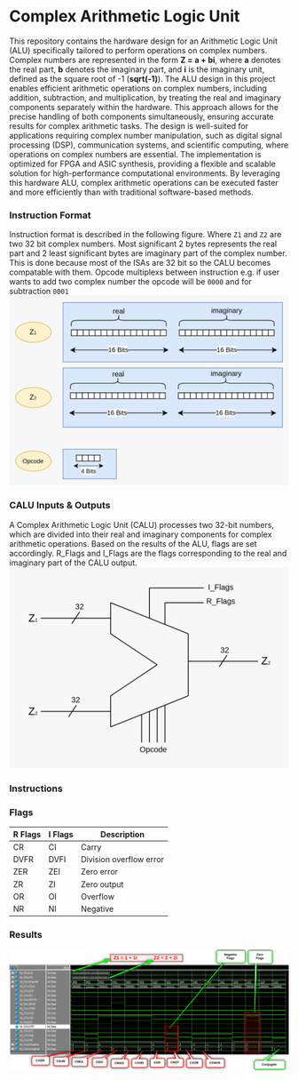 # Complex Arithmetic Logic Unit
This repository contains the hardware design for an Arithmetic Logic Unit (ALU) specifically tailored to perform operations on complex numbers. Complex numbers are represented in the form **Z = a + bi**, where **a** denotes the real part, **b** denotes the imaginary part, and **i** is the imaginary unit, defined as the square root of -1 (**sqrt(-1)**). The ALU design in this project enables efficient arithmetic operations on complex numbers, including addition, subtraction, and multiplication, by treating the real and imaginary components separately within the hardware. This approach allows for the precise handling of both components simultaneously, ensuring accurate results for complex arithmetic tasks. The design is well-suited for applications requiring complex number manipulation, such as digital signal processing (DSP), communication systems, and scientific computing, where operations on complex numbers are essential. The implementation is optimized for FPGA and ASIC synthesis, providing a flexible and scalable solution for high-performance computational environments. By leveraging this hardware ALU, complex arithmetic operations can be executed faster and more efficiently than with traditional software-based methods.
### Instruction Format
Instruction format is described in the following figure. Where `Z1` and `Z2` are two 32 bit complex numbers. Most significant 2 bytes represents the real part and 2 least significant bytes are imaginary part of the complex number. This is done because most of the ISAs are 32 bit so the CALU becomes compatable with them. Opcode multiplexs between instruction e.g. if user wants to add two complex number the opcode will be `0000` and for subtraction `0001`  
![Alt text](output_files/instruction_format.jpeg)

### CALU Inputs & Outputs
A Complex Arithmetic Logic Unit (CALU) processes two 32-bit numbers, which are divided into their real and imaginary components for complex arithmetic operations. Based on the results of the ALU, flags are set accordingly. R_Flags and I_Flags are the flags corresponding to the real and imaginary part of the CALU output.
![Alt text](output_files/CALU.jpeg)

### Instructions


### Flags

| **R Flags** | **I Flags** | **Description**               |
|-------------|-------------|-------------------------------|
| CR          | CI          | Carry                          |
| DVFR        | DVFI        | Division overflow error        |
| ZER         | ZEI         | Zero error                     |
| ZR          | ZI          | Zero output                    |
| OR          | OI          | Overflow                       |
| NR          | NI          | Negative                       |




### Results
![Alt text](output_files/CALU_results.png)

